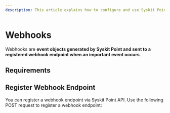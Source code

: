 ```yaml
---
description: This article explains how to configure and use Syskit Point's webhooks.
---
```


# Webhooks

Webhooks are **event objects generated by Syskit Point and sent to a registered webhook endpoint when an important event occurs**.

## Requirements


## Register Webhook Endpoint

You can register a webhook endpoint via Syskit Point API.
Use the following POST request to register a webhook endpoint:





